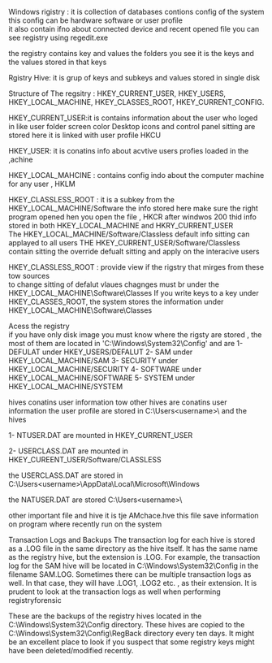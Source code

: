 Windows rigistry  :
it is collection  of databases contions config of the system 
this config can be hardware software or user profile  
it also contain ifno about connected device and recent opened file
you can see registry using regedit.exe

the registry contains key and values 
the folders you see it is the keys 
and the values stored in that keys 
 
 Rgistry Hive: it is grup of keys and subkeys and values stored in single disk 
 
 Structure of The regsitry :
    HKEY_CURRENT_USER,
    HKEY_USERS,
    HKEY_LOCAL_MACHINE,
    HKEY_CLASSES_ROOT,
    HKEY_CURRENT_CONFIG.
 

HKEY_CURRENT_USER:it is contains information about the user who loged in like user folder screen color 
Desktop icons  and control panel sitting are stored here it is linked with user profile 
HKCU

HKEY_USER: it is conatins info about acvtive users profies loaded in the ,achine  

HKEY_LOCAL_MAHCINE : contains config indo about the computer machine for any user , HKLM

HKEY_CLASSLESS_ROOT : it is a subkey from the  HKEY_LOCAL_MACHINE/Software the info stored here make sure
the right program opened hen you open the file , HKCR
after windwos 200 thid info stored in both HKEY_LOCAL_MACHINE and HKRY_CURRENT_USER  
The HKEY_LOCAL_MACHINE/Software/Classless default info sitting can applayed to all users 
THE HKEY_CURRENT_USER/Software/Classless contain sitting the override defualt sitting and apply on the interacive users


HKEY_CLASSLESS_ROOT : provide view if the rigstry that mirges from these tow sources  
to change sitting of defalut vlaues chagnges must br under the HKEY_LOCAL_MACHINE\Software\Classes
If you write keys to a key under HKEY_CLASSES_ROOT, the system stores the information under HKEY_LOCAL_MACHINE\Software\Classes



Acess the registry  
if you have only disk image you must know where the rigsty are stored , the most of them 
are located in 'C:\Windows\System32\Config' and are 
1- DEFULAT under HKEY_USERS/DEFALUT 
2- SAM under HKEY_LOCAL_MACHINE/SAM 
3- SECURITY under HKEY_LOCAL_MACHINE/SECURITY 
4- SOFTWARE under HKEY_LOCAL_MACHINE/SOFTWARE 
5- SYSTEM under HKEY_LOCAL_MACHINE/SYSTEM 

hives conatins user information 
tow other hives are conatins user information the user profile are stored in C:\Users\<username>\ and the hives 

1- NTUSER.DAT are mounted in HKEY_CURRENT_USER  

2- USERCLASS.DAT are mounted in HKEY_CUREENT_USER/Software/CLASSLESS

the USERCLASS.DAT are stored in C:\Users\<username>\AppData\Local\Microsoft\Windows 

the NATUSER.DAT are stored  C:\Users\<username>\

other important file and hive it is tje AMchace.hve 
this file save information on program where recently run on the system

Transaction Logs and Backups 
The transaction log for each hive is stored as a .LOG file in the same directory as the hive itself.
It has the same name as the registry hive, but the extension is .LOG. For example, the transaction 
log for the SAM hive will be located in C:\Windows\System32\Config in the filename SAM.LOG. 
Sometimes there can be multiple transaction logs as well. In that case, they will have .LOG1, .LOG2 etc.
, as their extension. It is prudent to look at the transaction logs as well when performing registryforensic


These are the backups of the registry hives located in the C:\Windows\System32\Config directory. 
These hives are copied to the C:\Windows\System32\Config\RegBack directory every ten days.
It might be an excellent place to look if you suspect that some registry keys might
have been deleted/modified recently.
